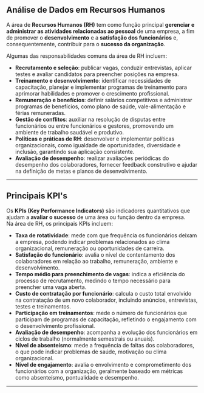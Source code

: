 ## Análise de Dados em Recursos Humanos

A área de **Recursos Humanos (RH)** tem como função principal **gerenciar e administrar as atividades relacionadas ao pessoal** de uma empresa, a fim de promover o **desenvolvimento** e a **satisfação dos funcionários** e, consequentemente, contribuir para o **sucesso da organização**.

Algumas das responsabilidades comuns da área de RH incluem:

- **Recrutamento e seleção**: publicar vagas, conduzir entrevistas, aplicar testes e avaliar candidatos para preencher posições na empresa.
- **Treinamento e desenvolvimento**: identificar necessidades de capacitação, planejar e implementar programas de treinamento para aprimorar habilidades e promover o crescimento profissional.
- **Remuneração e benefícios**: definir salários competitivos e administrar programas de benefícios, como plano de saúde, vale-alimentação e férias remuneradas.
- **Gestão de conflitos**: auxiliar na resolução de disputas entre funcionários ou entre funcionários e gestores, promovendo um ambiente de trabalho saudável e produtivo.
- **Políticas e práticas de RH**: desenvolver e implementar políticas organizacionais, como igualdade de oportunidades, diversidade e inclusão, garantindo sua aplicação consistente.
- **Avaliação de desempenho**: realizar avaliações periódicas do desempenho dos colaboradores, fornecer feedback construtivo e ajudar na definição de metas e planos de desenvolvimento.

---

## Principais KPI's

Os **KPIs (Key Performance Indicators)** são indicadores quantitativos que ajudam a **avaliar o sucesso** de uma área ou função dentro da empresa.  
Na área de RH, os principais KPIs incluem:

- **Taxa de rotatividade**: mede com que frequência os funcionários deixam a empresa, podendo indicar problemas relacionados ao clima organizacional, remuneração ou oportunidades de carreira.
- **Satisfação do funcionário**: avalia o nível de contentamento dos colaboradores em relação ao trabalho, remuneração, ambiente e desenvolvimento.
- **Tempo médio para preenchimento de vagas**: indica a eficiência do processo de recrutamento, medindo o tempo necessário para preencher uma vaga aberta.
- **Custo de contratação por funcionário**: calcula o custo total envolvido na contratação de um novo colaborador, incluindo anúncios, entrevistas, testes e treinamentos.
- **Participação em treinamentos**: mede o número de funcionários que participam de programas de capacitação, refletindo o engajamento com o desenvolvimento profissional.
- **Avaliação de desempenho**: acompanha a evolução dos funcionários em ciclos de trabalho (normalmente semestrais ou anuais).
- **Nível de absenteísmo**: mede a frequência de faltas dos colaboradores, o que pode indicar problemas de saúde, motivação ou clima organizacional.
- **Nível de engajamento**: avalia o envolvimento e comprometimento dos funcionários com a organização, geralmente baseado em métricas como absenteísmo, pontualidade e desempenho.

---
